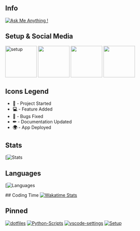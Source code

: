 ## Info

[![Ask Me Anything !](https://img.shields.io/badge/Ask%20me-anything-1abc9c.svg)](https://GitHub.com/GabrielCrackPro/ama)

## Setup & Social Media

<a href="https://github.com/GabrielCrackPro/Setup" title="Setup" target="blank"><img src="https://cdn3.iconfinder.com/data/icons/roles-computer-it/128/front-end_developer-2-512.png" height="100" width="auto" alt="setup"></a>
<a href="http://twitter.com/gabrielvr01" target="blank" title="Twitter"><img src="https://1000logos.net/wp-content/uploads/2017/06/Twitter-Logo.png" height="100" width="auto"></a>
<a href="http://reddit.com/gabrielvr01" target="blank" title="Reddit"><img src="https://logodownload.org/wp-content/uploads/2018/02/reddit-logo-16.png" height="100" width="auto"></a>
<a href="http://gabrielvdev.surge.sh" target="blank" title="Portfolio"><img src="http://gabrielvdev.surge.sh/img/logo.png" height="100" width="auto"></a>

## Icons Legend

- **🎉** - Project Started
- **💻** - Feature Added
- **🔧** - Bugs Fixed
- **✏** - Documentation Updated
- **🌍** - App Deployed

## Stats

[![ Stats](https://github-readme-stats.vercel.app/api?username=GabrielCrackPro&show_icons=true&theme=dark&custom_title=Stats)

## Languages

[![Languages ](https://github-readme-stats.vercel.app/api/top-langs/?username=GabrielCrackPro&hide=html&theme=dark&layout=compact&custom_title=Languages)

## Coding Time
[![Wakatime Stats](https://github-readme-stats.vercel.app/api/wakatime?username=gabrielvr01&theme=dark)](https://github.com/anuraghazra/github-readme-stats)

## Pinned

[![dotfiles](https://github-readme-stats.vercel.app/api/pin/?username=GabrielCrackPro&repo=dotfiles&theme=dark)](https://github.com/GabrielCrackPro/ddotfiles)
[![Python-Scripts](https://github-readme-stats.vercel.app/api/pin/?username=GabrielCrackPro&repo=python-scripts&theme=dark)](https://github.com/GabrielCrackPro/python-scripts)
[![vscode-settings](https://github-readme-stats.vercel.app/api/pin/?username=GabrielCrackPro&repo=vscode-settings&theme=dark)](https://github.com/GabrielCrackPro/vscode-settings)
[![Setup](https://github-readme-stats.vercel.app/api/pin/?username=GabrielCrackPro&repo=Setup&theme=dark)](https://github.com/GabrielCrackPro/Setup)
